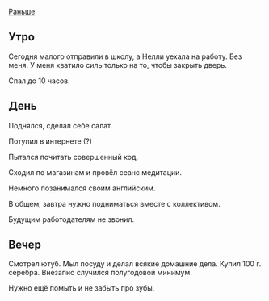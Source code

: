 [Раньше](2020.03.15.md)
## Утро
Сегодня малого отправили в школу, а Нелли уехала на работу.
Без меня. У меня хватило силь только на то, чтобы закрыть дверь.

Спал до 10 часов.
## День
Поднялся, сделал себе салат.

Потупил в интернете (?)

Пытался почитать совершенный код.

Сходил по магазинам и провёл сеанс медитации.

Немного позанимался своим английским.

В общем, завтра нужно подниматься вместе с коллективом.

Будущим работодателям не звонил.
## Вечер
Смотрел ютуб.
Мыл посуду и делал всякие домашние дела.
Купил 100 г. серебра. Внезапно случился полугодовой минимум.

Нужно ещё помыть и не забыть про зубы.
